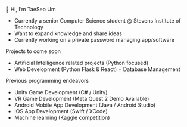 👋 Hi, I’m TaeSeo Um 
- Currently a senior Computer Science student @ Stevens Institute of Technology
- Want to expand knowledge and share ideas
- Currently working on a private password managing app/software


Projects to come soon
- Artificial Intelligence related projects (Python focused)
- Web Development (Python Flask & React) + Database Management

Previous programming endeavors
- Unity Game Development (C# / Unity)
- VR Game Development (Meta Quest 2 Demo Available)
- Android Mobile App Development (Java / Android Studio)
- IOS App Development (Swift / XCode)
- Machine learning (Kaggle competition)

